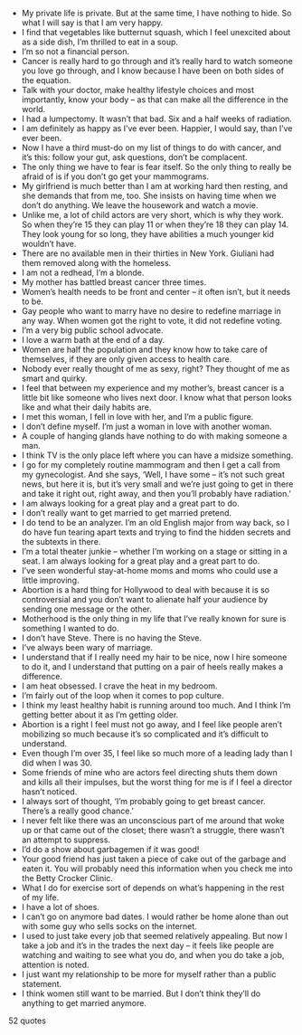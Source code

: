  - My private life is private. But at the same time, I have nothing to hide. So what I will say is that I am very happy.
 - I find that vegetables like butternut squash, which I feel unexcited about as a side dish, I’m thrilled to eat in a soup.
 - I’m so not a financial person.
 - Cancer is really hard to go through and it’s really hard to watch someone you love go through, and I know because I have been on both sides of the equation.
 - Talk with your doctor, make healthy lifestyle choices and most importantly, know your body – as that can make all the difference in the world.
 - I had a lumpectomy. It wasn’t that bad. Six and a half weeks of radiation.
 - I am definitely as happy as I’ve ever been. Happier, I would say, than I’ve ever been.
 - Now I have a third must-do on my list of things to do with cancer, and it’s this: follow your gut, ask questions, don’t be complacent.
 - The only thing we have to fear is fear itself. So the only thing to really be afraid of is if you don’t go get your mammograms.
 - My girlfriend is much better than I am at working hard then resting, and she demands that from me, too. She insists on having time when we don’t do anything. We leave the housework and watch a movie.
 - Unlike me, a lot of child actors are very short, which is why they work. So when they’re 15 they can play 11 or when they’re 18 they can play 14. They look young for so long, they have abilities a much younger kid wouldn’t have.
 - There are no available men in their thirties in New York. Giuliani had them removed along with the homeless.
 - I am not a redhead, I’m a blonde.
 - My mother has battled breast cancer three times.
 - Women’s health needs to be front and center – it often isn’t, but it needs to be.
 - Gay people who want to marry have no desire to redefine marriage in any way. When women got the right to vote, it did not redefine voting.
 - I’m a very big public school advocate.
 - I love a warm bath at the end of a day.
 - Women are half the population and they know how to take care of themselves, if they are only given access to health care.
 - Nobody ever really thought of me as sexy, right? They thought of me as smart and quirky.
 - I feel that between my experience and my mother’s, breast cancer is a little bit like someone who lives next door. I know what that person looks like and what their daily habits are.
 - I met this woman, I fell in love with her, and I’m a public figure.
 - I don’t define myself. I’m just a woman in love with another woman.
 - A couple of hanging glands have nothing to do with making someone a man.
 - I think TV is the only place left where you can have a midsize something.
 - I go for my completely routine mammogram and then I get a call from my gynecologist. And she says, ‘Well, I have some – it’s not such great news, but here it is, but it’s very small and we’re just going to get in there and take it right out, right away, and then you’ll probably have radiation.’
 - I am always looking for a great play and a great part to do.
 - I don’t really want to get married to get married pretend.
 - I do tend to be an analyzer. I’m an old English major from way back, so I do have fun tearing apart texts and trying to find the hidden secrets and the subtexts in there.
 - I’m a total theater junkie – whether I’m working on a stage or sitting in a seat. I am always looking for a great play and a great part to do.
 - I’ve seen wonderful stay-at-home moms and moms who could use a little improving.
 - Abortion is a hard thing for Hollywood to deal with because it is so controversial and you don’t want to alienate half your audience by sending one message or the other.
 - Motherhood is the only thing in my life that I’ve really known for sure is something I wanted to do.
 - I don’t have Steve. There is no having the Steve.
 - I’ve always been wary of marriage.
 - I understand that if I really need my hair to be nice, now I hire someone to do it, and I understand that putting on a pair of heels really makes a difference.
 - I am heat obsessed. I crave the heat in my bedroom.
 - I’m fairly out of the loop when it comes to pop culture.
 - I think my least healthy habit is running around too much. And I think I’m getting better about it as I’m getting older.
 - Abortion is a right I feel must not go away, and I feel like people aren’t mobilizing so much because it’s so complicated and it’s difficult to understand.
 - Even though I’m over 35, I feel like so much more of a leading lady than I did when I was 30.
 - Some friends of mine who are actors feel directing shuts them down and kills all their impulses, but the worst thing for me is if I feel a director hasn’t noticed.
 - I always sort of thought, ‘I’m probably going to get breast cancer. There’s a really good chance.’
 - I never felt like there was an unconscious part of me around that woke up or that came out of the closet; there wasn’t a struggle, there wasn’t an attempt to suppress.
 - I’d do a show about garbagemen if it was good!
 - Your good friend has just taken a piece of cake out of the garbage and eaten it. You will probably need this information when you check me into the Betty Crocker Clinic.
 - What I do for exercise sort of depends on what’s happening in the rest of my life.
 - I have a lot of shoes.
 - I can’t go on anymore bad dates. I would rather be home alone than out with some guy who sells socks on the internet.
 - I used to just take every job that seemed relatively appealing. But now I take a job and it’s in the trades the next day – it feels like people are watching and waiting to see what you do, and when you do take a job, attention is noted.
 - I just want my relationship to be more for myself rather than a public statement.
 - I think women still want to be married. But I don’t think they’ll do anything to get married anymore.

52 quotes
